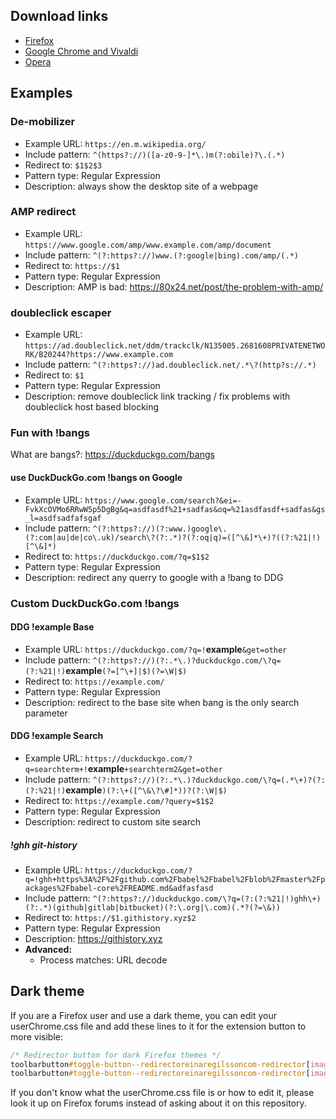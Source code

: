 ## Download links
* [Firefox](https://addons.mozilla.org/firefox/addon/redirector/)
* [Google Chrome and Vivaldi](https://chrome.google.com/webstore/detail/redirector/ocgpenflpmgnfapjedencafcfakcekcd)
* [Opera](https://addons.opera.com/extensions/details/redirector-2/)

## Examples
### De-mobilizer
- Example URL: `https://en.m.wikipedia.org/`
- Include pattern: `^(https?://)([a-z0-9-]*\.)m(?:obile)?\.(.*)`
- Redirect to: `$1$2$3`
- Pattern type: Regular Expression
- Description: always show the desktop site of a webpage

### AMP redirect
- Example URL: `https://www.google.com/amp/www.example.com/amp/document`
- Include pattern: `^(?:https?://)www.(?:google|bing).com/amp/(.*)`
- Redirect to: `https://$1`
- Pattern type: Regular Expression
- Description: AMP is bad: <https://80x24.net/post/the-problem-with-amp/>

### doubleclick escaper
- Example URL: `https://ad.doubleclick.net/ddm/trackclk/N135005.2681608PRIVATENETWORK/B20244?https://www.example.com`
- Include pattern: `^(?:https?://)ad.doubleclick.net/.*\?(http?s://.*)`
- Redirect to: `$1`
- Pattern type: Regular Expression
- Description: remove doubleclick link tracking / fix problems with doubleclick host based blocking

### Fun with !bangs
What are bangs?: <https://duckduckgo.com/bangs>

#### use DuckDuckGo.com !bangs on Google
- Example URL: `https://www.google.com/search?&ei=-FvkXcOVMo6RRwW5p5DgBg&q=asdfasdf%21+sadfas&oq=%21asdfasdf+sadfas&gs_l=asdfsadfafsgaf`
- Include pattern: `^(?:https?://)(?:www.)google\.(?:com|au|de|co\.uk)/search\?(?:.*)?(?:oq|q)=([^\&]*\+)?((?:%21|!)[^\&]*)`
- Redirect to: `https://duckduckgo.com/?q=$1$2`
- Pattern type: Regular Expression
- Description: redirect any querry to google with a !bang to DDG

### Custom DuckDuckGo.com !bangs

#### DDG !example Base
- Example URL: `https://duckduckgo.com/?q=!`__example__`&get=other`
- Include pattern: `^(?:https?://)(?:.*\.)?duckduckgo.com/\?q=(?:%21|!)`__example__`(?=[^\+]|$)(?=\W|$)`
- Redirect to: `https://example.com/`
- Pattern type: Regular Expression
- Description: redirect to the base site when bang is the only search parameter

#### DDG !example Search
- Example URL: `https://duckduckgo.com/?q=searchterm+!`__example__`+searchterm2&get=other`
- Include pattern: `^(?:https?://)(?:.*\.)?duckduckgo.com/\?q=(.*\+)?(?:(?:%21|!)`__example__`)(?:\+([^\&\?\#]*))?(?:\W|$)`
- Redirect to: `https://example.com/?query=$1$2`
- Pattern type: Regular Expression
- Description: redirect to custom site search

##### !ghh git-history
- Example URL: `https://duckduckgo.com/?q=!ghh+https%3A%2F%2Fgithub.com%2Fbabel%2Fbabel%2Fblob%2Fmaster%2Fpackages%2Fbabel-core%2FREADME.md&adfasfasd`
- Include pattern: `^(?:https?://)duckduckgo.com/\?q=(?:(?:%21|!)ghh\+)(?:.*)(github|gitlab|bitbucket)(?:\.org|\.com)(.*?(?=\&))`
- Redirect to: `https://$1.githistory.xyz$2`
- Pattern type: Regular Expression
- Description: <https://githistory.xyz>
- __Advanced:__
    - Process matches: URL decode

## Dark theme
If you are a Firefox user and use a dark theme, you can edit your userChrome.css file and add these lines to it for the extension button to more visible:

```css
/* Redirector button for dark Firefox themes */
toolbarbutton#toggle-button--redirectoreinaregilssoncom-redirector[image*="active"]{filter:invert(100%) brightness(600%);}
toolbarbutton#toggle-button--redirectoreinaregilssoncom-redirector[image*="disabled"]{filter:invert(100%) brightness(250%);}
```

If you don't know what the userChrome.css file is or how to edit it, please look it up on Firefox forums instead of asking about it on this repository.
